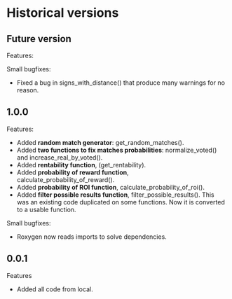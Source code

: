 
# Historical versions

## Future version
Features:

Small bugfixes:
- Fixed a bug in signs_with_distance() that produce many warnings for no reason.



## 1.0.0

Features:
- Added **random match generator**: get_random_matches().
- Added **two functions to fix matches probabilities**: normalize_voted() and increase_real_by_voted().
- Added **rentability function**, (get_rentability).
- Added **probability of reward function**, calculate_probability_of_reward().
- Added **probability of ROI function**, calculate_probability_of_roi().
- Added **filter possible results function**, filter_possible_results(). This was an existing code duplicated on some functions. Now
it is converted to a usable function.


Small bugfixes:
- Roxygen now reads imports to solve dependencies.

## 0.0.1
Features
- Added all code from local.

